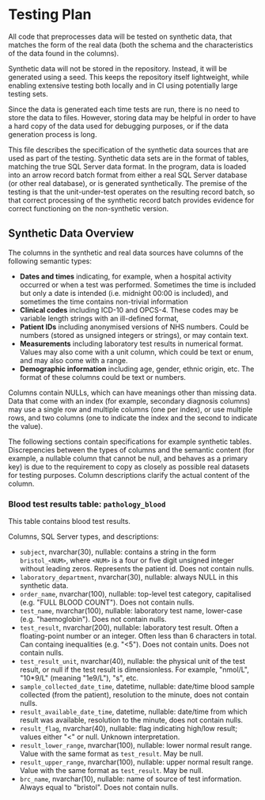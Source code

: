 # Testing Plan

All code that preprocesses data will be tested on synthetic data, that matches the form of the real data (both the schema and the characteristics of the data found in the columns).

Synthetic data will not be stored in the repository. Instead, it will be generated using a seed. This keeps the repository itself lightweight, while enabling extensive testing both locally and in CI using potentially large testing sets.

Since the data is generated each time tests are run, there is no need to store the data to files. However, storing data may be helpful in order to have a hard copy of the data used for debugging purposes, or if the data generation process is long. 

This file describes the specification of the synthetic data sources that are used as part of the testing. Synthetic data sets are in the format of tables, matching the true SQL Server data format. In the program, data is loaded into an arrow record batch format from either a real SQL Server database (or other real database), or is generated synthetically. The premise of the testing is that the unit-under-test operates on the resulting record batch, so that correct processing of the synthetic record batch provides evidence for correct functioning on the non-synthetic version.

## Synthetic Data Overview

The columns in the synthetic and real data sources have columns of the following semantic types:
* **Dates and times** indicating, for example, when a hospital activity occurred or when a test was performed. Sometimes the time is included but only a date is intended (i.e. midnight 00:00 is included), and sometimes the time contains non-trivial information
* **Clinical codes** including ICD-10 and OPCS-4. These codes may be variable length strings with an ill-defined format,  
* **Patient IDs** including anonymised versions of NHS numbers. Could be numbers (stored as unsigned integers or strings), or may contain text.
* **Measurements** including laboratory test results in numerical format. Values may also come with a unit column, which could be text or enum, and may also come with a range.
* **Demographic information** including age, gender, ethnic origin, etc. The format of these columns could be text or numbers.

Columns contain NULLs, which can have meanings other than missing data. Data that come with an index (for example, secondary diagnosis columns) may use a single row and multiple columns (one per index), or use multiple rows, and two columns (one to indicate the index and the second to indicate the value). 

The following sections contain specifications for example synthetic tables. Discrepencies between the types of columns and the semantic content (for example, a nullable column that cannot be null, and behaves as a primary key) is due to the requirement to copy as closely as possible real datasets for testing purposes. Column descriptions clarify the actual content of the column.

### Blood test results table: `pathology_blood`

This table contains blood test results.

Columns, SQL Server types, and descriptions:
* `subject`, nvarchar(30), nullable: contains a string in the form `bristol_<NUM>`, where `<NUM>` is a four or five digit unsigned integer without leading zeros. Represents the patient id. Does not contain nulls.
* `laboratory_department`, nvarchar(30), nullable: always NULL in this synthetic data.
* `order_name`, nvarchar(100), nullable: top-level test category, capitalised (e.g. "FULL BLOOD COUNT"). Does not contain nulls.
* `test_name`, nvarchar(100), nullable: laboratory test name, lower-case (e.g. "haemoglobin"). Does not contain nulls.
* `test_result`, nvarchar(200), nullable: laboratory test result. Often a floating-point number or an integer. Often less than 6 characters in total. Can containg inequalities (e.g. "<5"). Does not contain units. Does not contain nulls.
* `test_result_unit`, nvarchar(40), nullable: the physical unit of the test result, or null if the test result is dimensionless. For example, "nmol/L", "10*9/L" (meaning "1e9/L"), "s", etc.
* `sample_collected_date_time`, datetime, nullable: date/time blood sample collected (from the patient), resolution to the minute, does not contain nulls.
* `result_available_date_time`, datetime, nullable: date/time from which result was available, resolution to the minute, does not contain nulls.
* `result_flag`, nvarchar(40), nullable: flag indicating high/low result; values either "<" or null. Unknown interpretation.
* `result_lower_range`, nvarchar(100), nullable: lower normal result range. Value with the same format as `test_result`. May be null.
* `result_upper_range`, nvarchar(100), nullable: upper normal result range. Value with the same format as `test_result`. May be null.
* `brc_name`, nvarchar(10), nullable: name of source of test information. Always equal to "bristol". Does not contain nulls.





